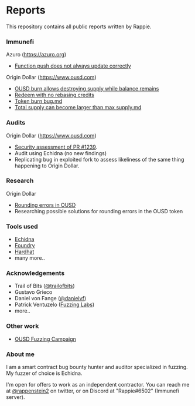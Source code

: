 # Reports
This repository contains all public reports written by Rappie.

### Immunefi
Azuro (https://azuro.org)
- [Function push does not always update correctly](https://github.com/rappie/reports/blob/main/immunefi/Azuro%20-%20Function%20push%20does%20not%20always%20update%20correctly.md)

Origin Dollar (https://www.ousd.com)
- [OUSD burn allows destroying supply while balance remains](https://github.com/rappie/reports/blob/main/immunefi/Origin%20Dollar%20-%20OUSD%20burn%20allows%20destroying%20supply%20while%20balance%20remains.md)
- [Redeem with no rebasing credits](https://github.com/rappie/reports/blob/main/immunefi/Origin%20Dollar%20-%20Redeem%20with%20no%20rebasing%20credits.md)
-  [Token burn bug.md](https://github.com/rappie/reports/blob/main/immunefi/Origin%20Dollar%20-%20Token%20burn%20bug)
-  [Total supply can become larger than max supply.md](https://github.com/rappie/reports/blob/main/immunefi/Origin%20Dollar%20-%20Total%20supply%20can%20become%20larger%20than%20max%20supply)

### Audits
Origin Dollar (https://www.ousd.com)
- [Security assessment of PR #1239](https://github.com/rappie/reports/blob/main/audits/Origin%20Dollar%20-%20Security%20assessment%20of%20PR%20%231239.md).
- Audit using Echidna (no new findings)
- Replicating bug in exploited fork to assess likeliness of the same thing happening to Origin Dollar.

### Research
Origin Dollar
- [Rounding errors in OUSD](https://github.com/rappie/reports/blob/main/research/Rounding%20errors%20in%20OUSD.md)
- Researching possible solutions for rounding errors in the OUSD token

### Tools used
- [Echidna](https://github.com/crytic/echidna)
- [Foundry](https://github.com/foundry-rs/foundry)
- [Hardhat](https://github.com/NomicFoundation/hardhat)
- many more..

### Acknowledgements
- Trail of Bits ([@trailofbits](https://twitter.com/trailofbits))
- Gustavo Grieco
- Daniel von Fange ([@danielvf](https://twitter.com/danielvf))
- Patrick Ventuzelo ([Fuzzing Labs](https://www.youtube.com/channel/UCGD1Qt2jgnFRjrfAITGdNfQ))
- more..

### Other work
- [OUSD Fuzzing Campaign](https://github.com/rappie/origindollar-fuzzing-public)

### About me
I am a smart contract bug bounty hunter and auditor specialized in fuzzing. My fuzzer of choice is Echidna.

I'm open for offers to work as an independent contractor. You can reach me at [@rappenstein2](https://twitter.com/rappenstein2) on twitter, or on Discord at "Rappie#6502" (Immunefi server).
